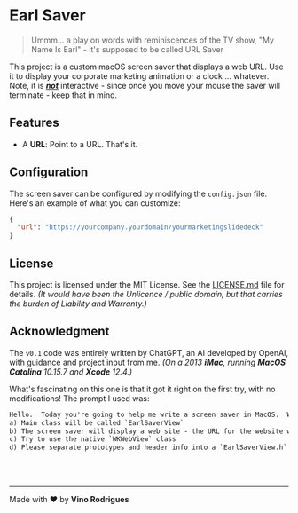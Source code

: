 # Earl Saver

> Ummm... a play on words with reminiscences of the TV show, "My Name Is Earl" - it's supposed to be called URL Saver

This project is a custom macOS screen saver that displays a web URL.  Use it to display your corporate marketing animation or a clock ... whatever.  Note, it is ***<u>not</u>*** interactive - since once you move your mouse the saver will terminate - keep that in mind.

## Features

- A **URL**: Point to a URL.  That's it.

## Configuration

The screen saver can be configured by modifying the `config.json` file. Here's an example of what you can customize:

```json
{
  "url": "https://yourcompany.yourdomain/yourmarketingslidedeck"
}
```

## License

This project is licensed under the MIT License. See the [LICENSE.md](LICENSE.md) file for details.  *(It would have been the Unlicence / public domain, but that carries the burden of Liability and Warranty.)*

## Acknowledgment

The `v0.1` code was entirely written by ChatGPT, an AI developed by OpenAI, with guidance and project input from me. *(On a 2013 **iMac**, running **MacOS Catalina** 10.15.7 and **Xcode** 12.4.)*

What's fascinating on this one is that it got it right on the first try, with no modifications!  The prompt I used was:

```txt
Hello.  Today you're going to help me write a screen saver in MacOS.  We're using Xcode 12.4 and writing in Objective C.  We'll start by setting some initial ideations:
a) Main class will be called `EarlSaverView`
b) The screen saver will display a web site - the URL for the website will be extracted from an app resource file called `config.json`
c) Try to use the native `WKWebView` class
d) Please separate prototypes and header info into a `EarlSaverView.h` file and the underling code into a `EarlSaverView.m` file
```


&nbsp;<br>&nbsp;

---

Made with :heart: by **Vino Rodrigues**
